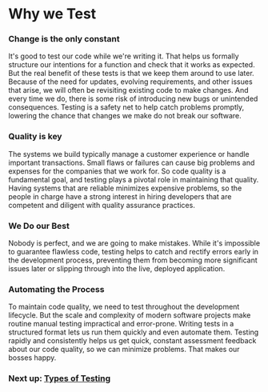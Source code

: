 # Why we Test

### Change is the only constant

It's good to test our code while we're writing it. That helps us formally structure our intentions for a function and check that it works as expected. But the real benefit of these tests is that we keep them around to use later. Because of the need for updates, evolving requirements, and other issues that arise, we will often be revisiting existing code to make changes. And every time we do, there is some risk of introducing new bugs or unintended consequences. Testing is a safety net to help catch problems promptly, lowering the chance that changes we make do not break our software.

### Quality is key

The systems we build typically manage a customer experience or handle important transactions. Small flaws or failures can cause big problems and expenses for the companies that we work for. So code quality is a fundamental goal, and testing plays a pivotal role in maintaining that quality. Having systems that are reliable minimizes expensive problems, so the people in charge have a strong interest in hiring developers that are competent and diligent with quality assurance practices.

### We Do our Best

Nobody is perfect, and we are going to make mistakes. While it's impossible to guarantee flawless code, testing helps to catch and rectify errors early in the development process, preventing them from becoming more significant issues later or slipping through into the live, deployed application.

### Automating the Process

To maintain code quality, we need to test throughout the development lifecycle. But the scale and complexity of modern software projects make routine manual testing impractical and error-prone. Writing tests in a structured format lets us run them quickly and even automate them. Testing rapidly and consistently helps us get quick, constant assessment feedback about our code quality, so we can minimize problems. That makes our bosses happy.





### Next up: [Types of Testing](TYPES.md)

